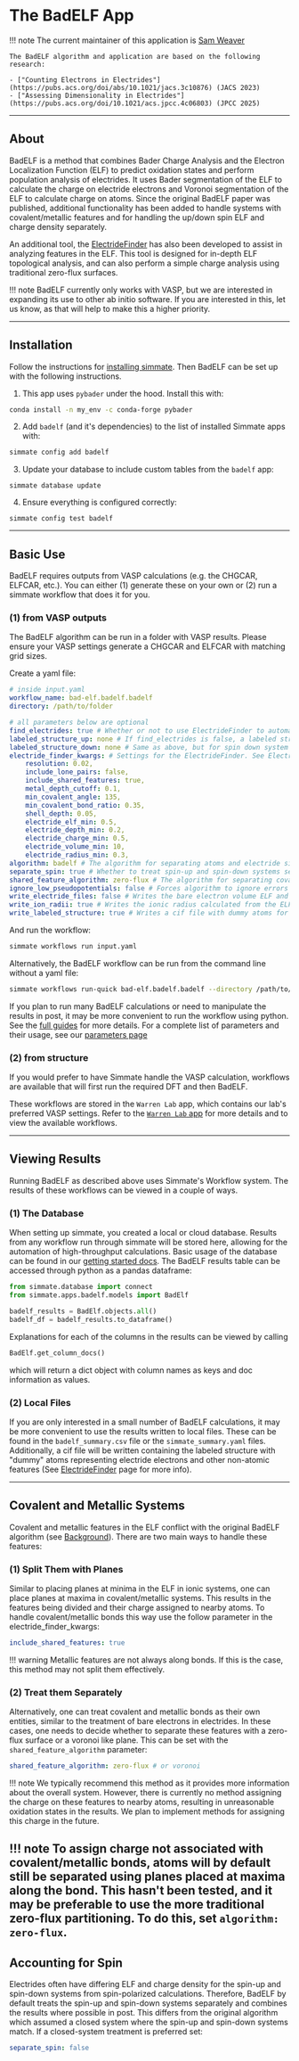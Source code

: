 
# The BadELF App

!!! note
    The current maintainer of this application is [Sam Weaver](https://github.com/SWeav02)

    The BadELF algorithm and application are based on the following research:
    
    - ["Counting Electrons in Electrides"](https://pubs.acs.org/doi/abs/10.1021/jacs.3c10876) (JACS 2023)
    - ["Assessing Dimensionality in Electrides"](https://pubs.acs.org/doi/10.1021/acs.jpcc.4c06803) (JPCC 2025)
    
--------------------------------------------------------------------------------

## About

BadELF is a method that combines Bader Charge Analysis and the Electron Localization Function (ELF) to predict oxidation states and perform population analysis of electrides. It uses Bader segmentation of the ELF to calculate the charge on electride electrons and Voronoi segmentation of the ELF to calculate charge on atoms. Since the original BadELF paper was published, additional functionality has been added to handle systems with covalent/metallic features and for handling the up/down spin ELF and charge density separately.

An additional tool, the [ElectrideFinder](../finder/electride_finder) has also been developed to assist in analyzing features in the ELF. This tool is designed for in-depth ELF topological analysis, and can also perform a simple charge analysis using traditional zero-flux surfaces.

!!! note
    BadELF currently only works with VASP, but we are interested in expanding its use to other ab initio software. If you are interested in this, let us know, as that will help to make this a higher priority.

--------------------------------------------------------------------------------

## Installation

Follow the instructions for [installing simmate](../../../getting_started/installation/quick_start). Then BadELF can be set up with the following instructions.

1. This app uses `pybader` under the hood. Install this with:
``` bash
conda install -n my_env -c conda-forge pybader
```

2. Add `badelf` (and it's dependencies) to the list of installed Simmate apps with:
``` bash
simmate config add badelf
```

3. Update your database to include custom tables from the `badelf` app:
``` shell
simmate database update
```

4. Ensure everything is configured correctly:
``` shell
simmate config test badelf
```

--------------------------------------------------------------------------------

## Basic Use

BadELF requires outputs from VASP calculations (e.g. the CHGCAR, ELFCAR, etc.). You can either (1) generate these on your own or (2) run a simmate workflow that does it for you. 

### (1) from VASP outputs

The BadELF algorithm can be run in a folder with VASP results. Please ensure your VASP settings generate a CHGCAR and ELFCAR with matching grid sizes. 

Create a yaml file:
``` yaml
# inside input.yaml
workflow_name: bad-elf.badelf.badelf
directory: /path/to/folder

# all parameters below are optional
find_electrides: true # Whether or not to use ElectrideFinder to automatically find electrides
labeled_structure_up: none # If find_electrides is false, a labeled structure with dummy atoms (see ElectrideFinder docs)
labeled_structure_down: none # Same as above, but for spin down system
electride_finder_kwargs: # Settings for the ElectrideFinder. See ElectrideFinder docs for more info
    resolution: 0.02,
    include_lone_pairs: false,
    include_shared_features: true,
    metal_depth_cutoff: 0.1,
    min_covalent_angle: 135,
    min_covalent_bond_ratio: 0.35,
    shell_depth: 0.05,
    electride_elf_min: 0.5,
    electride_depth_min: 0.2,
    electride_charge_min: 0.5,
    electride_volume_min: 10,
    electride_radius_min: 0.3,
algorithm: badelf # The algorithm for separating atoms and electride sites
separate_spin: true # Whether to treat spin-up and spin-down systems separately
shared_feature_algorithm: zero-flux # The algorithm for separating covalent/metallic features
ignore_low_pseudopotentials: false # Forces algorithm to ignore errors related to PPs with few electrons
write_electride_files: false # Writes the bare electron volume ELF and charge
write_ion_radii: true # Writes the ionic radius calculated from the ELF for each atom
write_labeled_structure: true # Writes a cif file with dummy atoms for each non-atomic ELF feature
```

And run the workflow:
``` bash
simmate workflows run input.yaml
```

Alternatively, the BadELF workflow can be run from the command line without a yaml file:
``` bash
simmate workflows run-quick bad-elf.badelf.badelf --directory /path/to/folder
```

If you plan to run many BadELF calculations or need to manipulate the results in post, it may be more convenient to run the workflow using python. See the [full guides](../../../../full_guides/workflows/basic_use) for more details. For a complete list of parameters and their usage, see our [parameters page](../../../parameters)

### (2) from structure

If you would prefer to have Simmate handle the VASP calculation, workflows are available that will first run the required DFT and then BadELF. 

These workflows are stored in the `Warren Lab` app, which contains our lab's preferred VASP settings. Refer to the [`Warren Lab` app](../../warren_lab) for more details and to view the available workflows.

--------------------------------------------------------------------------------

## Viewing Results

Running BadELF as described above uses Simmate's Workflow system. The results of these workflows can be viewed in a couple of ways.

### (1) The Database

When setting up simmate, you created a local or cloud database. Results from any workflow run through simmate will be stored here, allowing for the automation of high-throughput calculations. Basic usage of the database can be found in our [getting started docs](../../../getting_started/database/quick_start). The BadELF results table can be accessed through python as a pandas dataframe:

``` python
from simmate.database import connect
from simmate.apps.badelf.models import BadElf

badelf_results = BadElf.objects.all()
badelf_df = badelf_results.to_dataframe()
```

Explanations for each of the columns in the results can be viewed by calling

``` python
BadElf.get_column_docs()
```
which will return a dict object with column names as keys and doc information as values.

### (2) Local Files

If you are only interested in a small number of BadELF calculations, it may be more convenient to use the results written to local files. These can be found in the `badelf_summary.csv` file or the `simmate_summary.yaml` files. Additionally, a cif file will be written containing the labeled structure with "dummy" atoms representing electride electrons and other non-atomic features (See [ElectrideFinder](finder/electride_finder.md) page for more info).

--------------------------------------------------------------------------------

## Covalent and Metallic Systems

Covalent and metallic features in the ELF conflict with the original BadELF algorithm (see [Background](../background)). There are two main ways to handle these features:

### (1) Split Them with Planes

Similar to placing planes at minima in the ELF in ionic systems, one can place planes at maxima in covalent/metallic systems. This results in the features being divided and their charge assigned to nearby atoms. To handle covalent/metallic bonds this way use the follow parameter in the electride_finder_kwargs:

``` yaml
include_shared_features: true
```

!!! warning
    Metallic features are not always along bonds. If this is the case, this method may not split them effectively.

### (2) Treat them Separately

Alternatively, one can treat covalent and metallic bonds as their own entities, similar to the treatment of bare electrons in electrides. In these cases, one needs to decide whether to separate these features with a zero-flux surface or a voronoi like plane. This can be set with the `shared_feature_algorithm` parameter:

``` yaml
shared_feature_algorithm: zero-flux # or voronoi
```

!!! note
    We typically recommend this method as it provides more information about the overall system. However, there is currently no method assigning the charge on these features to nearby atoms, resulting in unreasonable oxidation states in the results. We plan to implement methods for assigning this charge in the future.

!!! note
    To assign charge not associated with covalent/metallic bonds, atoms will by default still be separated using planes placed at maxima along the bond. This hasn't been tested, and it may be preferable to use the more traditional zero-flux partitioning. To do this, set `algorithm: zero-flux`.
--------------------------------------------------------------------------------

## Accounting for Spin

Electrides often have differing ELF and charge density for the spin-up and spin-down systems from spin-polarized calculations. Therefore, BadELF by default treats the spin-up and spin-down systems separately and combines the results where possible in post. This differs from the original algorithm which assumed a closed system where the spin-up and spin-down systems match. If a closed-system treatment is preferred set:

``` yaml
separate_spin: false
```


